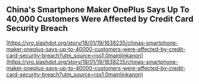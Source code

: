 ## China's Smartphone Maker OnePlus Says Up To 40,000 Customers Were Affected by Credit Card Security Breach
  
  [https://yro.slashdot.org/story/18/01/19/1638235/chinas-smartphone-maker-oneplus-says-up-to-40000-customers-were-affected-by-credit-card-security-breach?utm_source=rss1.0mainlinkanon](https://yro.slashdot.org/story/18/01/19/1638235/chinas-smartphone-maker-oneplus-says-up-to-40000-customers-were-affected-by-credit-card-security-breach?utm_source=rss1.0mainlinkanon)